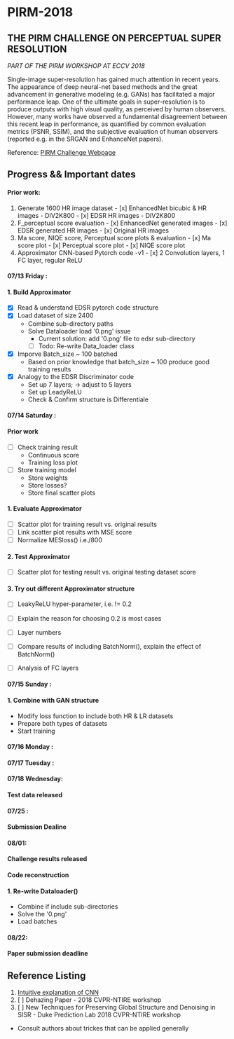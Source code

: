 # PIRM-2018

## THE PIRM CHALLENGE ON PERCEPTUAL SUPER RESOLUTION

*PART OF THE PIRM WORKSHOP AT ECCV 2018* 

Single-image super-resolution has gained much attention in recent years. The appearance of deep neural-net based methods and the great advancement in generative modeling (e.g. GANs) has facilitated a major performance leap. One of the ultimate goals in super-resolution is to produce outputs with high visual quality, as perceived by human observers. However, many works have observed a fundamental disagreement between this recent leap in performance, as quantified by common evaluation metrics (PSNR, SSIM), and the subjective evaluation of human observers (reported e.g. in the SRGAN and EnhanceNet papers).

Reference:
[PIRM Challenge Webpage](https://www.pirm2018.org/PIRM-SR.html)



## Progress && Important dates

#### Prior work: 
  1. Generate 1600 HR image dataset 
    - [x] EnhancedNet bicubic & HR images - DIV2K800 
    - [x] EDSR HR images - DIV2K800
  2. F_perceptual score evaluation 
    - [x] EnhancedNet generated images
    - [x] EDSR generated HR images 
    - [x] Original HR images 
  3. Ma score, NIQE score, Perceptual score plots & evaluation 
    - [x] Ma score plot
    - [x] Perceptual score plot 
    - [x] NIQE score plot
  4. Approximator CNN-based Pytorch code -v1
    - [x] 2 Convolution layers, 1 FC layer, regular ReLU 
  
  
#### 07/13 Friday : 
#### 1. Build Approximator 
  - [x] Read & understand EDSR pytorch code structure
  - [x] Load dataset of size 2400
    - Combine sub-directory paths 
    - Solve Dataloader load '0.png' issue 
      - Current solution: add '0.png' file to edsr sub-directory
      - [ ] Todo: Re-write Data_loader class
  - [x] Imporve Batch_size ~ 100 batched 
    -  Based on prior knowledge that batch_size ~ 100 produce good training results 
  - [x] Analogy to the EDSR Discriminator code 
    - Set up 7 layers; -> adjust to 5 layers 
    - Set up LeadyReLU 
    - Check & Confirm structure is Differentiale 

  
  
#### 07/14 Saturday : 
#### Prior work 
  - [ ] Check training result 
    - Continuous score 
    - Training loss plot
  - [ ] Store training model
    - Store weights 
    - Store losses? 
    - Store final scatter plots
  
#### 1. Evaluate Approximator
  - [ ] Scattor plot for training result vs. original results 
  - [ ] Link scatter plot results with MSE score 
  - [ ] Normalize MESloss() i.e./800
  
#### 2. Test Approximator
  - [ ] Scatter plot for testing result vs. original testing dataset score 

#### 3. Try out different Approximator structure 
  - [ ] LeakyReLU hyper-parameter, i.e. != 0.2
  - [ ] Explain the reason for choosing 0.2 is most cases
  - [ ] Layer numbers
  - [ ] Compare results of including BatchNorm(), explain the effect of BatchNorm()
  - [ ] Analysis of FC layers 


#### 07/15 Sunday : 
#### 1. Combine with GAN structure 
  - Modify loss function to include both HR & LR datasets
  - Prepare both types of datasets
  - Start training 


#### 07/16 Monday : 


#### 07/17 Tuesday : 


#### 07/18 Wednesday: 
#### Test data released 



#### 07/25 :
#### Submission Dealine 


#### 08/01: 
#### Challenge results released 
#### Code reconstruction 
#### 1. Re-write Dataloader()
  - Combine if include sub-directories
  - Solve the '0.png'
  - Load batches 

#### 08/22: 
#### Paper submission deadline 


## Reference Listing
1. [Intuitive explanation of CNN](https://ujjwalkarn.me/2016/08/11/intuitive-explanation-convnets/) 
2. [ ] Dehazing Paper - 2018 CVPR-NTIRE workshop 
3. [ ] New Techniques for Preserving Global Structure and Denoising in SISR - Duke Prediction Lab 2018 CVPR-NTIRE workshop
  - Consult authors about trickes that can be applied generally 
